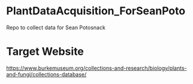 # PlantDataAcquisition_ForSeanPoto
Repo to collect data for Sean Potosnack


# Target Website
https://www.burkemuseum.org/collections-and-research/biology/plants-and-fungi/collections-database/


